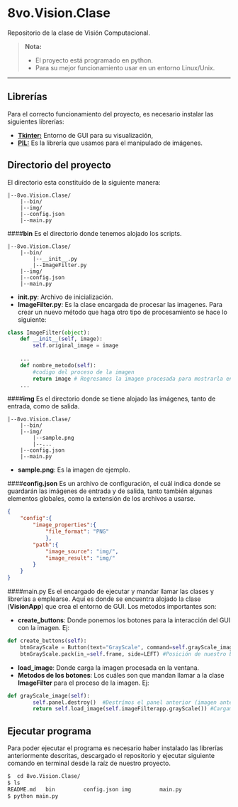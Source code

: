 8vo.Vision.Clase
===================


Repositorio de la clase de Visión Computacional.
> **Nota:**
> - El proyecto está programado en python.
> - Para su mejor funcionamiento usar en un entorno Linux/Unix.

----------


Librerías
-------------

Para el correcto funcionamiento del proyecto, es necesario instalar las siguientes librerías:

- **[Tkinter:](https://wiki.python.org/moin/TkInter)** Entorno de GUI para su visualización,
- **[PIL:](http://www.pythonware.com/products/pil/)** Es la librería que usamos para el manipulado de imágenes.

Directorio del proyecto
------------
El directorio esta constituído de la siguiente manera:

```
|--8vo.Vision.Clase/
	|--bin/
	|--img/
	|--config.json
	|--main.py
```
####**bin**
Es el directorio donde tenemos alojado los scripts.
```
|--8vo.Vision.Clase/
	|--bin/
		|--__init__.py
		|--ImageFilter.py
	|--img/
	|--config.json
	|--main.py
```

- **__init__.py**: Archivo de inicialización.
- **ImageFilter.py**: Es la clase encargada de procesar las imagenes. Para crear un nuevo método que haga otro tipo de procesamiento se hace lo siguiente:
```python
class ImageFilter(object):
	def __init__(self, image):
		self.original_image = image
	
	...
	def nombre_metodo(self):
		#codigo del proceso de la imagen
		return image # Regresamos la imagen procesada para mostrarla en la ventana
	...
```

####**img**
Es el directorio donde se tiene alojado las imágenes, tanto de entrada, como de salida.
```
|--8vo.Vision.Clase/
	|--bin/
	|--img/
		|--sample.png
		|--...
	|--config.json
	|--main.py
```

- **sample.png**: Es la imagen de ejemplo.

####**config.json**
Es un archivo de configuración, el cuál indica donde se guardarán las imágenes de entrada y de salida, tanto también algunas elementos globales, como la extensión de los archivos a usarse.
```json
{
	"config":{
		"image_properties":{
			"file_format": "PNG"
			},
		"path":{
			"image_source": "img/",
			"image_result": "img/"
		}
	}
}
```

####main.py
Es el encargado de ejecutar y mandar llamar las clases y librerías a emplearse. Aquí es donde se encuentra alojado la clase (**VisionApp**) que crea el entorno de GUI.
Los metodos importantes son:

 - **create_buttons**: Donde ponemos los botones para la interacción del GUI con la imagen. Ej:
```python
def create_buttons(self):
	btnGrayScale = Button(text="GrayScale", command=self.grayScale_image) #Nombre de nuestro botón y método a acceder
	btnGrayScale.pack(in_=self.frame, side=LEFT) #Posición de nuestro boton
```
 - **load_image**: Donde carga la imagen procesada en la ventana.
 - **Metodos de los botones**: Los cuáles son que mandan llamar a la clase **ImageFilter** para el proceso de la imagen. Ej: 
```python
def grayScale_image(self):
		self.panel.destroy()  #Destrímos el panel anterior (imagen anterior)
		return self.load_image(self.imageFilterapp.grayScale()) #Cargamos la nueva imagen procesada
```

Ejecutar programa
------------
Para poder ejecutar el programa es necesario haber instalado las librerías anteriormente descritas, descargado el repositorio y ejecutar siguiente comando en terminal desde la raíz de nuestro proyecto.
```bash
$  cd 8vo.Vision.Clase/
$ ls
README.md   bin         config.json img         main.py
$ python main.py
```
